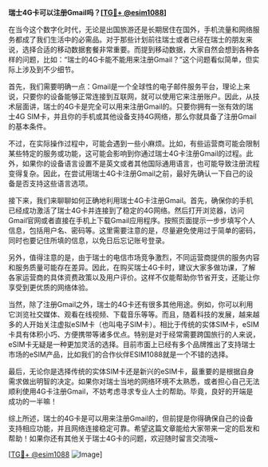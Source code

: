 **瑞士4G卡可以注册Gmail吗？[[TG💪+ @esim1088](https://t.me/s/esim1088)]**

在当今这个数字化时代，无论是出国旅游还是长期居住在国外，手机流量和网络服务都成了我们生活中的必需品。对于那些计划前往瑞士或者已经在瑞士的朋友来说，选择合适的移动数据套餐非常重要。而提到移动数据，大家自然会想到各种各样的问题，比如：“瑞士的4G卡能不能用来注册Gmail？”这个问题看似简单，但实际上涉及到不少细节。

首先，我们需要明确一点：Gmail是一个全球性的电子邮件服务平台，理论上来说，只要你的设备能够正常连接到互联网，就可以使用它来注册账户。因此，从技术层面讲，瑞士的4G卡是完全可以用来注册Gmail的。只要你拥有一张有效的瑞士4G SIM卡，并且你的手机或其他设备支持4G网络，那么你就具备了注册Gmail的基本条件。

不过，在实际操作过程中，可能会遇到一些小麻烦。比如，有些运营商可能会限制某些特定的服务或功能，这可能会影响到你通过瑞士4G卡注册Gmail的过程。此外，如果你的设备语言设置不是英文或者其他国际通用语言，也可能导致注册流程变得复杂。因此，在尝试用瑞士4G卡注册Gmail之前，最好先确认一下自己的设备是否支持这些语言选项。

接下来，我们来聊聊如何正确地利用瑞士4G卡注册Gmail。首先，确保你的手机已经成功激活了瑞士4G卡并连接到了稳定的4G网络。然后打开浏览器，访问Gmail官网或者直接在手机上下载Gmail应用程序。按照页面提示一步步填写个人信息，包括用户名、密码等。这里需要注意的是，尽量避免使用过于简单的密码，同时也要记住所填的信息，以免日后忘记账号登录。

另外，值得注意的是，由于瑞士的电信市场竞争激烈，不同运营商提供的服务内容和服务质量可能存在差异。因此，在购买瑞士4G卡时，建议大家多做功课，了解各家运营商的具体资费政策以及用户评价。这样不仅能帮助你节省开支，还能让你享受到更优质的网络体验。

当然，除了注册Gmail之外，瑞士的4G卡还有很多其他用途。例如，你可以利用它浏览社交媒体、观看在线视频、下载音乐等等。而且，随着科技的发展，越来越多的人开始关注虚拟eSIM卡（也叫电子SIM卡）。相比于传统的实体SIM卡，eSIM卡具有体积小巧、方便携带等诸多优点。特别是对于经常需要跨国旅行的人来说，eSIM卡无疑是一种更加灵活的选择。目前市面上已经有多个品牌推出了支持瑞士市场的eSIM产品，比如我们的合作伙伴ESIM1088就是一个不错的选择。

最后，无论你是选择传统的实体SIM卡还是新兴的eSIM卡，最重要的是根据自身需求做出明智的决定。如果你对瑞士当地的网络环境不太熟悉，或者担心自己无法顺利使用4G卡注册Gmail，不妨考虑寻求专业人士的帮助。毕竟，良好的开端是成功的一半嘛！

综上所述，瑞士的4G卡是可以用来注册Gmail的，但前提是你得确保自己的设备支持相应功能，并且网络连接稳定可靠。希望这篇文章能给大家带来一定的启发和帮助！如果你还有其他关于瑞士4G卡的问题，欢迎随时留言交流哦~

[[TG💪+ @esim1088](https://t.me/s/esim1088) ![Image](https://i.postimg.cc/4NQfJmqS/Snipaste-2025-05-13-00-14-12.png)]